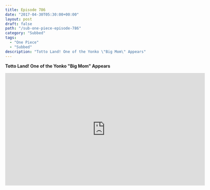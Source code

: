 ```yaml
---
title: Episode 786
date: "2017-04-30T05:30:00+00:00"
layout: post
draft: false
path: "/sub-one-piece-episode-786"
category: "Subbed"
tags:
  - "One Piece"
  - "Subbed"
description: "Totto Land! One of the Yonko \"Big Mom\" Appears"
---
```


**Totto Land! One of the Yonko "Big Mom" Appears**

<iframe width="640" height="360" src="https://www.rapidvideo.com/e/G6FRPGXGL2" frameborder="0" marginwidth=0 marginheight=0 scrolling=no allowfullscreen></iframe>


